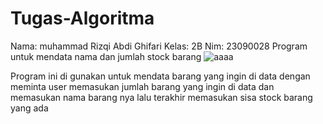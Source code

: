 # Tugas-Algoritma

Nama: muhammad Rizqi Abdi Ghifari
Kelas: 2B
Nim: 23090028
Program untuk mendata nama dan jumlah stock barang
![aaaa](https://github.com/Reik11/Tugas-Algoritma/assets/145582398/50191ece-0a21-4a74-967a-419662e879c1)

Program ini di gunakan untuk mendata barang yang ingin di data 
dengan meminta user memasukan jumlah barang yang ingin di data
dan memasukan nama barang nya
lalu terakhir memasukan sisa stock barang yang ada


